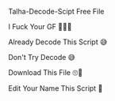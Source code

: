 Talha-Decode-Scipt Free File

I Fuck Your GF 🤒🖕🏻

Already Decode This Script 😅

Don't Try Decode 😅

Download This File 🙄🙂

Edit Your Name This Script 🥵
